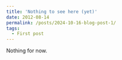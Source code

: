 ```yaml
---
title: 'Nothing to see here (yet)'
date: 2012-08-14
permalink: /posts/2024-10-16-blog-post-1/
tags:
  - First post
---
```


Nothing for now.
